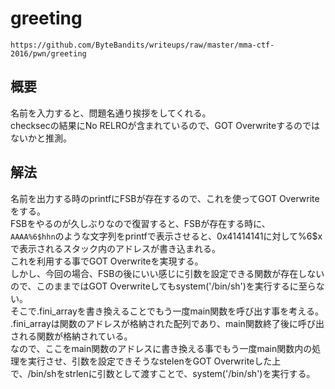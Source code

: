 # greeting  
```https://github.com/ByteBandits/writeups/raw/master/mma-ctf-2016/pwn/greeting```
## 概要  
名前を入力すると、問題名通り挨拶をしてくれる。  
checksecの結果にNo RELROが含まれているので、GOT Overwriteするのではないかと推測。  
## 解法  
名前を出力する時のprintfにFSBが存在するので、これを使ってGOT Overwriteをする。  
FSBをやるのが久しぶりなので復習すると、FSBが存在する時に、  
```AAAA%6$hhn```のような文字列をprintfで表示させると、0x41414141に対して%6$xで表示されるスタック内のアドレスが書き込まれる。  
これを利用する事でGOT Overwriteを実現する。  
しかし、今回の場合、FSBの後にいい感じに引数を設定できる関数が存在しないので、このままではGOT Overwriteしてもsystem('/bin/sh')を実行するに至らない。  
そこで.fini_arrayを書き換えることでもう一度main関数を呼び出す事を考える。  
.fini_arrayは関数のアドレスが格納された配列であり、main関数終了後に呼び出される関数が格納されている。  
なので、ここをmain関数のアドレスに書き換える事でもう一度main関数内の処理を実行させ、引数を設定できそうなstelenをGOT Overwriteした上で、/bin/shをstrlenに引数として渡すことで、system('/bin/sh')を実行する。  